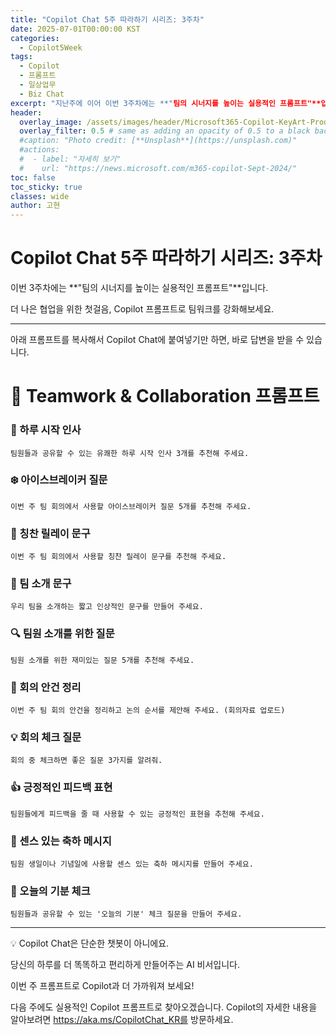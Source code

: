 ```yaml
---
title: "Copilot Chat 5주 따라하기 시리즈: 3주차"
date: 2025-07-01T00:00:00 KST
categories:
  - Copilot5Week
tags:
  - Copilot
  - 프롬프트
  - 일상업무
  - Biz Chat
excerpt: "지난주에 이어 이번 3주차에는 **"팀의 시너지를 높이는 실용적인 프롬프트"**입니다. 더 나은 협업을 위한 첫걸음, Copilot 프롬프트로 팀워크를 강화해보세요."
header:
  overlay_image: /assets/images/header/Microsoft365-Copilot-KeyArt-Productivity-6K-01.png
  overlay_filter: 0.5 # same as adding an opacity of 0.5 to a black background
  #caption: "Photo credit: [**Unsplash**](https://unsplash.com)"
  #actions:
  #  - label: "자세히 보기"
  #    url: "https://news.microsoft.com/m365-copilot-Sept-2024/"
toc: false
toc_sticky: true
classes: wide
author: 고현
---
```


# Copilot Chat 5주 따라하기 시리즈: 3주차

이번 3주차에는 **"팀의 시너지를 높이는 실용적인 프롬프트"**입니다. 

더 나은 협업을 위한 첫걸음, Copilot 프롬프트로 팀워크를 강화해보세요.

---

아래 프롬프트를 복사해서 Copilot Chat에 붙여넣기만 하면, 바로 답변을 받을 수 있습니다.

# 🤝 Teamwork & Collaboration 프롬프트

### 👋 하루 시작 인사

```
팀원들과 공유할 수 있는 유쾌한 하루 시작 인사 3개를 추천해 주세요.
```

### ❄️ 아이스브레이커 질문

```
이번 주 팀 회의에서 사용할 아이스브레이커 질문 5개를 추천해 주세요.
```

### 🌟 칭찬 릴레이 문구

```
이번 주 팀 회의에서 사용할 칭찬 릴레이 문구를 추천해 주세요.
```

### 🎤 팀 소개 문구

```
우리 팀을 소개하는 짧고 인상적인 문구를 만들어 주세요.
```

### 🔍 팀원 소개를 위한 질문

```
팀원 소개를 위한 재미있는 질문 5개를 추천해 주세요.
```

### 📝 회의 안건 정리

```
이번 주 팀 회의 안건을 정리하고 논의 순서를 제안해 주세요. (회의자료 업로드)
```

### 💡 회의 체크 질문

```
회의 중 체크하면 좋은 질문 3가지를 알려줘.
```

### 👍 긍정적인 피드백 표현

```
팀원들에게 피드백을 줄 때 사용할 수 있는 긍정적인 표현을 추천해 주세요.
```

### 🎉 센스 있는 축하 메시지

```
팀원 생일이나 기념일에 사용할 센스 있는 축하 메시지를 만들어 주세요.
```

### 🌈 오늘의 기분 체크

```
팀원들과 공유할 수 있는 '오늘의 기분' 체크 질문을 만들어 주세요.
```

---

💡 Copilot Chat은 단순한 챗봇이 아니에요.

당신의 하루를 더 똑똑하고 편리하게 만들어주는 AI 비서입니다.

이번 주 프롬프트로 Copilot과 더 가까워져 보세요!

다음 주에도 실용적인 Copilot 프롬프트로 찾아오겠습니다. Copilot의 자세한 내용을 알아보려면 https://aka.ms/CopilotChat_KR를 방문하세요.